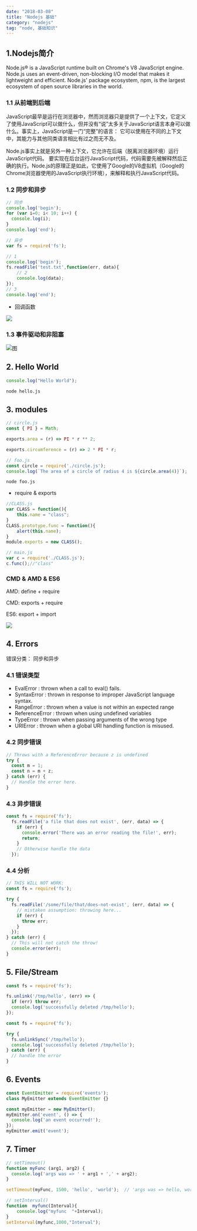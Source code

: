 ```yaml
---
date: "2018-03-08"
title: "Nodejs 基础"
category: "nodejs"
tag: "node, 基础知识"
---
```


## 1.Nodejs简介
Node.js® is a JavaScript runtime built on Chrome's V8 JavaScript engine. Node.js uses an event-driven, non-blocking I/O model that makes it lightweight and efficient. Node.js' package ecosystem, npm, is the largest ecosystem of open source libraries in the world.

### 1.1 从前端到后端
JavaScript最早是运行在浏览器中，然而浏览器只是提供了一个上下文，它定义了使用JavaScript可以做什么，但并没有“说”太多关于JavaScript语言本身可以做什么。事实上，JavaScript是一门“完整”的语言： 它可以使用在不同的上下文中，其能力与其他同类语言相比有过之而无不及。

Node.js事实上就是另外一种上下文，它允许在后端（脱离浏览器环境）运行JavaScript代码。
要实现在后台运行JavaScript代码，代码需要先被解释然后正确的执行。Node.js的原理正是如此，它使用了Google的V8虚拟机（Google的Chrome浏览器使用的JavaScript执行环境），来解释和执行JavaScript代码。

### 1.2 同步和异步
```js
// 同步
console.log('begin');
for (var i=0; i< 10; i++) {
  console.log(i);
}
console.log('end');
```

```js
// 异步
var fs = require('fs');

// 1
console.log('begin');
fs.readFile('test.txt',function(err, data){
    // 2
    console.log(data);
});
// 3
console.log('end');
```
* 回调函数

![](http://cdn2.hubspot.net/hub/395275/file-4198520470-jpg/blog-files/nodejs_pyramid.jpg)

### 1.3 事件驱动和非阻塞
![图](https://camo.githubusercontent.com/ef0df2c7fd297dc8ce7e559a03f41333db755e7d/687474703a2f2f692e696d6775722e636f6d2f4d5a49704b62482e706e67)

## 2. Hello World

```js
console.log("Hello World");
```

```sh
node hello.js
```

## 3. modules
```js
// circle.js
const { PI } = Math;

exports.area = (r) => PI * r ** 2;

exports.circumference = (r) => 2 * PI * r;

// foo.js
const circle = require('./circle.js');
console.log(`The area of a circle of radius 4 is ${circle.area(4)}`);
```
```sh
node foo.js
```

* require & exports

```js
//CLASS.js
var CLASS = function(){
    this.name = "class";
}
CLASS.prototype.func = function(){
    alert(this.name);
}
module.exports = new CLASS();

// main.js
var c = require('./CLASS.js');
c.func();//"class"
```

### CMD & AMD & ES6
AMD: define + require

CMD: exports + require

ES6: export + import

![](http://img.blog.csdn.net/20170111164714676?watermark/2/text/aHR0cDovL2Jsb2cuY3Nkbi5uZXQvd2VpeWFzdG9yeQ==/font/5a6L5L2T/fontsize/400/fill/I0JBQkFCMA==/dissolve/70/gravity/Center)

## 4. Errors
错误分类： 同步和异步

### 4.1 错误类型
* EvalError : thrown when a call to eval() fails.
* SyntaxError : thrown in response to improper JavaScript language syntax.
* RangeError : thrown when a value is not within an expected range
* ReferenceError : thrown when using undefined variables
* TypeError : thrown when passing arguments of the wrong type
* URIError : thrown when a global URI handling function is misused.

### 4.2 同步错误
```js
// Throws with a ReferenceError because z is undefined
try {
  const m = 1;
  const n = m + z;
} catch (err) {
  // Handle the error here.
}
```
### 4.3 异步错误
```js
const fs = require('fs');
  fs.readFile('a file that does not exist', (err, data) => {
    if (err) {
      console.error('There was an error reading the file!', err);
      return;
    }
    // Otherwise handle the data
  });
```

### 4.4 分析
```js
// THIS WILL NOT WORK:
const fs = require('fs');

try {
  fs.readFile('/some/file/that/does-not-exist', (err, data) => {
    // mistaken assumption: throwing here...
    if (err) {
      throw err;
    }
  });
} catch (err) {
  // This will not catch the throw!
  console.error(err);
}
```

## 5. File/Stream

```js
const fs = require('fs');

fs.unlink('/tmp/hello', (err) => {
  if (err) throw err;
  console.log('successfully deleted /tmp/hello');
});
```

```js
const fs = require('fs');

try {
  fs.unlinkSync('/tmp/hello');
  console.log('successfully deleted /tmp/hello');
} catch (err) {
  // handle the error
}
```
## 6. Events

```js
const EventEmitter = require('events');
class MyEmitter extends EventEmitter {}

const myEmitter = new MyEmitter();
myEmitter.on('event', () => {
  console.log('an event occurred!');
});
myEmitter.emit('event');
```

## 7. Timer

```js
// setTimeout()
function myFunc (arg1, arg2) {
  console.log('args was => ' + arg1 + ',' + arg2);
}

setTimeout(myFunc, 1500, 'hello', 'world');  // 'args was => hello, world'

// setInterval()
function  myfunc(Interval){
    console.log("myfunc  "+Interval);
}
setInterval(myfunc,1000,"Interval");

```